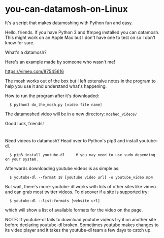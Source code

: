 # you-can-datamosh-on-Linux

It's a script that makes datamoshing with Python fun and easy.

Hello, friends. If you have Python 3 and ffmpeg installed you can datamosh.
This might work on an Apple Mac but I don't have one to test on so I don't know for sure.

What's a datamosh?

Here's an example made by someone who wasn't me!

https://vimeo.com/87545616

The mosh works out of the box but I left extensive notes in the program to help you use it and understand what's happening.

How to run the program after it's downloaded:

`  $ python3 do_the_mosh.py [video file name]`
  
The datamoshed video will be in a new directory: `moshed_videos/`

Good luck, friends!

#

Need videos to datamosh? Head over to Python's pip3 and install youtube-dl.

`  $ pip3 install youtube-dl     # you may need to use sudo depending on your system.`
  
Afterwards downloading youtube videos is as simple as:

`  $ youtube-dl --format 18 [youtube video url] -o youtube_video.mp4`

But wait, there's more: youtube-dl works with lots of other sites like vimeo and can grab most twitter videos.
To discover if a site is supported try:

`  $ youtube-dl --list-formats [website url]`
  
which will show a list of available formats for the video on the page.

NOTE: If youtube-dl fails to download youtube videos try it on another site before declaring youtube-dl broken.
Sometimes youtube makes changes to its video player and it takes the youtube-dl team a few days to catch up.
